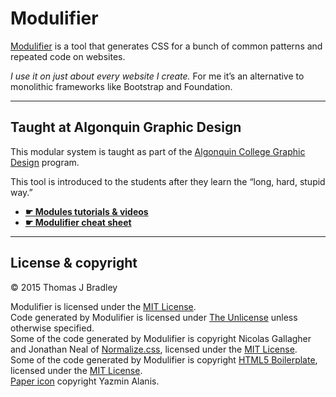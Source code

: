 # Modulifier

[Modulifier](http://moduilfier.web-dev.tools) is a tool that generates CSS for a bunch of common patterns and repeated code on websites.

*I use it on just about every website I create.* For me it’s an alternative to monolithic frameworks like Bootstrap and Foundation.

---

## Taught at Algonquin Graphic Design

This modular system is taught as part of the [Algonquin College Graphic Design](http://algonquindesign.ca) program.

This tool is introduced to the students after they learn the “long, hard, stupid way.”

- [**☛ Modules tutorials & videos**](http://learn-the-web.algonquindesign.ca/topics/modules/)
- [**☛ Modulifier cheat sheet**](http://learn-the-web.algonquindesign.ca/topics/moduilfier-cheat-sheet/)

---

## License & copyright

© 2015 Thomas J Bradley

Modulifier is licensed under the [MIT License](LICENSE).<br>
Code generated by Modulifier is licensed under [The Unlicense](UNLICENSE) unless otherwise specified.<br>
Some of the code generated by Modulifier is copyright Nicolas Gallagher and Jonathan Neal of [Normalize.css](https://necolas.github.io/normalize.css/), licensed under the [MIT License](https://github.com/necolas/normalize.css/blob/master/LICENSE.md).<br>
Some of the code generated by Modulifier is copyright [HTML5 Boilerplate](https://html5boilerplate.com/), licensed under the [MIT License](https://github.com/h5bp/html5-boilerplate/blob/master/LICENSE.txt).<br>
[Paper icon](http://thenounproject.com/term/paper/29062/) copyright Yazmin Alanis.

